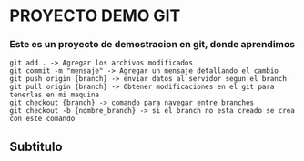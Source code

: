 # PROYECTO DEMO GIT

### Este es un proyecto de demostracion en git, donde aprendimos
    git add . -> Agregar los archivos modificados
    git commit -m "mensaje" -> Agregar un mensaje detallando el cambio
    git push origin {branch} -> enviar datos al servidor segun el branch
    git pull origin {branch} -> Obtener modificaciones en el git para tenerlas en mi maquina
    git checkout {branch} -> comando para navegar entre branches
    git checkout -b {nombre_branch} -> si el branch no esta creado se crea con este comando

## Subtitulo
